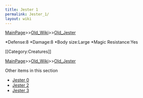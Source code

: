 ```yaml
---
title: Jester 1
permalink: Jester_1/
layout: wiki
---
```


[MainPage](/keeperrl_wiki/ "wikilink")>>[Old_Wiki](/keeperrl_wiki/Old_Wiki "wikilink")>>[Old_Jester](/keeperrl_wiki/Old_Jester "wikilink")

*Defense:8
*Damage:8
*Body size:Large
*Magic Resistance:Yes

[[Category:Creatures]]

[MainPage](/keeperrl_wiki/ "wikilink")>>[Old_Wiki](/keeperrl_wiki/Old_Wiki "wikilink")>>[Old_Jester](/keeperrl_wiki/Old_Jester "wikilink")

Other items in this section
-    [Jester 0](/keeperrl_wiki/Jester_0 "wikilink")
-    [Jester 2](/keeperrl_wiki/Jester_2 "wikilink")
-    [Jester 3](/keeperrl_wiki/Jester_3 "wikilink")
